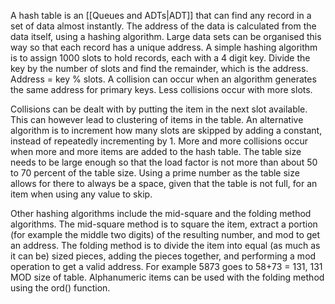 
A hash table is an [[Queues and ADTs|ADT]] that can find any record in a set of data almost instantly. The address of the data is calculated from the data itself, using a hashing algorithm. Large data sets can be organised this way so that each record has a unique address. A simple hashing algorithm is to assign 1000 slots to hold records, each with a 4 digit key. Divide the key by the number of slots and find the remainder, which is the address. Address = key % slots. A collision can occur when an algorithm generates the same address for primary keys. Less collisions occur with more slots.

Collisions can be dealt with by putting the item in the next slot available. This can however lead to clustering of items in the table. An alternative algorithm is to increment how many slots are skipped by adding a constant, instead of repeatedly incrementing by 1. More and more collisions occur when more and more items are added to the hash table. The table size needs to be large enough so that the load factor is not more than about 50 to 70 percent of the table size. Using a prime number as the table size allows for there to always be a space, given that the table is not full, for an item when using any value to skip.

Other hashing algorithms include the mid-square and the folding method algorithms. The mid-square method is to square the item, extract a portion (for example the middle two digits) of the resulting number, and mod to get an address. The folding method is to divide the item into equal (as much as it can be) sized pieces, adding the pieces together, and performing a mod operation to get a valid address. For example 5873 goes to 58+73 = 131, 131 MOD size of table. Alphanumeric items can be used with the folding method using the ord() function.
